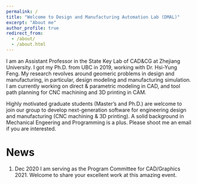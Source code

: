 ```yaml
---
permalink: /
title: "Welcome to Design and Manufacturing Automation Lab (DMAL)"
excerpt: "About me"
author_profile: true
redirect_from: 
  - /about/
  - /about.html
---
```


I am an Assistant Professor in the State Key Lab of CAD&CG at Zhejiang University. I got my Ph.D. from UBC in 2019, working with Dr. Hsi-Yung Feng. My research revolves around geomeric problems in design and manufacturing, in particular, design modeling and manufacturing simulation. I am currently working on direct & parametric modeling in CAD, and tool path planning for CNC machining and 3D printing in CAM.

Highly motivated graduate students (Master’s and Ph.D.) are welcome to join our group to develop next-generation software for engineering design and manufacturing (CNC machining & 3D printing). A solid background in Mechanical Engeering and Programming is a plus. Please shoot me an email if you are interested.

News
======
1. Dec 2020 I am serving as the Program Committee for CAD/Graphics 2021. Welcome to share your excellent work at this amazing event.


